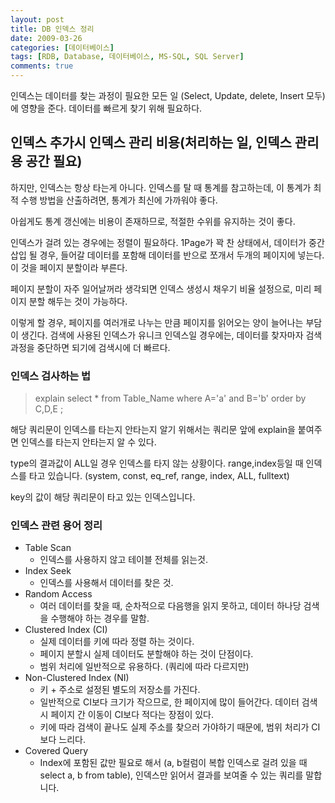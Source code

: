 ```yaml
---
layout: post
title: DB 인덱스 정리
date: 2009-03-26
categories: [데이터베이스]
tags: [RDB, Database, 데이터베이스, MS-SQL, SQL Server]
comments: true
---
```



인덱스는 데이터를 찾는 과정이 필요한 모든 일 (Select, Update, delete, Insert 모두) 에 영향을 준다.
데이터를 빠르게 찾기 위해 필요하다.

## 인덱스 추가시 인덱스 관리 비용(처리하는 일, 인덱스 관리용 공간 필요)

하지만, 인덱스는 항상 타는게 아니다. 인덱스를 탈 때 통계를 참고하는데, 이 통계가 최적 수행 방법을 산출하려면, 통계가 최신에 가까워야 좋다.

아쉽게도 통계 갱신에는 비용이 존재하므로, 적절한 수위를 유지하는 것이 좋다.

인덱스가 걸려 있는 경우에는 정렬이 필요하다.  1Page가 꽉 찬 상태에서, 데이터가 중간 삽입 될 경우, 들어갈 데이터를 포함해 데이터를 반으로 쪼개서 두개의 페이지에 넣는다. 이 것을 페이지 분할이라 부른다. 

페이지 분할이 자주 일어날꺼라 생각되면 인덱스 생성시 채우기 비율 설정으로, 미리 페이지 분할 해두는 것이 가능하다.

이렇게 할 경우, 페이지를 여러개로 나누는 만큼 페이지를 읽어오는 양이 늘어나는 부담이 생긴다.
검색에 사용된 인덱스가 유니크 인덱스일 경우에는, 데이터를 찾자마자 검색 과정을 중단하면 되기에 검색시에 더 빠르다.

### 인덱스 검사하는 법
> explain select * from Table_Name where A='a' and B='b' order by C,D,E ;

해당 쿼리문이 인덱스를 타는지 안타는지 알기 위해서는 쿼리문 앞에 explain을 붙여주면 인덱스를 타는지 안타는지 알 수 있다.

type의 결과값이 ALL일 경우 인덱스를 타지 않는 상황이다. 
range,index등일 때 인덱스를 타고 있습니다. (system, const, eq_ref, range, index, ALL, fulltext)

key의 값이 해당 쿼리문이 타고 있는 인덱스입니다.

### 인덱스 관련 용어 정리
- Table Scan
  - 인덱스를 사용하지 않고 테이블 전체를 읽는것.
- Index Seek
  - 인덱스를 사용해서 데이터를 찾은 것.
- Random Access
  - 여러 데이터를 찾을 때, 순차적으로 다음행을 읽지 못하고, 데이터 하나당 검색을 수행해야 하는 경우를 말함.
- Clustered Index (CI) 
  - 실제 데이터를 키에 따라 정렬 하는 것이다.
  - 페이지 분할시 실제 데이터도 분할해야 하는 것이 단점이다.
  - 범위 처리에 일반적으로 유용하다. (쿼리에 따라 다르지만)
- Non-Clustered Index (NI) 
  - 키 + 주소로 설정된 별도의 저장소를 가진다.
  - 일반적으로 CI보다 크기가 작으므로, 한 페이지에 많이 들어간다. 데이터 검색시 페이지 간 이동이 CI보다 적다는 장점이 있다.
  - 키에 따라 검색이 끝나도 실제 주소를 찾으러 가야하기 때문에, 범위 처리가 CI보다 느리다.
- Covered Query
  - Index에 포함된 값만 필요로 해서 (a, b컬럼이 복합 인덱스로 걸려 있을 때 select a, b from table), 인덱스만 읽어서 결과를 보여줄 수 있는 쿼리를 말합니다.